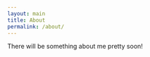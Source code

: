 ```yaml
---
layout: main
title: About
permalink: /about/
---
```


There will be something about me pretty soon!
